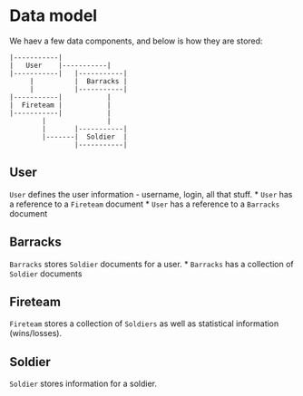 # Data model

We haev a few data components, and below is how they are stored:

	|-----------|	
	|	User	|-----------|
	|-----------|	|-----------|
		 |			|  Barracks |
		 |			|-----------|	
	|-----------|			|
	|  Fireteam |			|
	|-----------|			|
			|				|
			|		|-----------|
			|-------|  Soldier  |
					|-----------|

## User
					
`User` defines the user information - username, login, all that stuff.
	* `User` has a reference to a `Fireteam` document
	* `User` has a reference to a `Barracks` document
	
## Barracks	

`Barracks` stores `Soldier` documents for a user.
	* `Barracks` has a collection of `Soldier` documents
	
## Fireteam

`Fireteam` stores a collection of `Soldiers` as well as statistical information (wins/losses).

## Soldier

`Soldier` stores information for a soldier.

